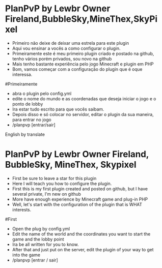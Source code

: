 # PlanPvP by Lewbr Owner Fireland,BubbleSky,MineThex,SkyPixel

- Primeiro não deixe de deixar uma estrela para este plugin 
- Aqui vou ensinar a vocês a como configurar o plugin.
- Primeiramente este é meu primeiro plugin criado e postado na github, tenho vários porém privados, sou novo na github
- Mais tenho bastante experiência pelo jogo Minecraft e plugin em PHP
- Bom, vamos começar com a configuração do plugin que é oque interessa.

#Primeiramente 
- abra o plugin pelo config.yml 
- edite o nome do mundo e as coordenadas que deseja iniciar o jogo e o ponto de lobby
- Ira estar tudo escrito para que vocês saibam.
- Depois disso e só colocar no servidor, editar o plugin da sua maneira, para entrar no jogo 
- /planpvp [entrar/sair]

English by translate

# PlanPvP by Lewbr Owner Fireland, BubbleSky, MineThex, Skypixel

- First be sure to leave a star for this plugin
- Here I will teach you how to configure the plugin.
- First this is my first plugin created and posted on github, but I have several private, I'm new on github
- More have enough experience by Minecraft game and plug-in PHP
- Well, let's start with the configuration of the plugin that is WHAT interests.

#First
- Open the plug by config.yml
- Edit the name of the world and the coordinates you want to start the game and the lobby point
- Ira be all written for you to know.
- After that and just put on the server, edit the plugin of your way to get into the game
- /planpvp [entrar / sair]
